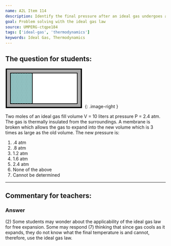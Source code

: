 ```yaml
---
name: A2L Item 114
description: Identify the final pressure after an ideal gas undergoes a free expansion.
goal: Problem solving with the ideal gas law
source: UMPERG-ctqpe184
tags: ['ideal-gas', 'thermodynamics']
keywords: Ideal Gas, Thermodynamics
---
```


## The question for students:

![Item114_fig1.gif](../images/Item114_fig1.gif){: .image-right } 

Two moles of an ideal gas fill volume V = 10 liters at pressure P = 2.4
atm.  The gas is thermally insulated from the surroundings.  A membrane
is broken which allows the gas to expand into the new volume which is 3
times as large as the old volume. The new pressure is:

1. .4 atm
2. .8 atm
3. 1.2 atm
4. 1.6 atm
5. 2.4 atm
6. None of the above
7. Cannot be determined

<hr/>

## Commentary for teachers:

### Answer

(2) Some students may wonder about the applicability of the ideal gas
law for free expansion. Some may respond (7) thinking that since gas
cools as it expands, they do not know what the final temperature is and
cannot, therefore, use the ideal gas law.
